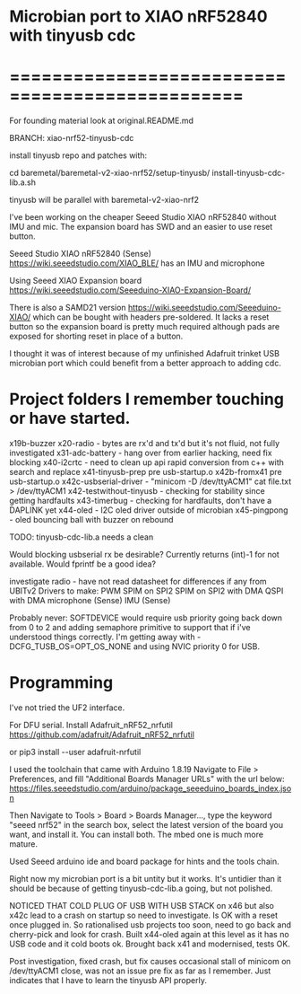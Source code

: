 # Microbian port to XIAO nRF52840 with tinyusb cdc
# ================================================

For founding material look at original.README.md

BRANCH: xiao-nrf52-tinyusb-cdc

install tinyusb repo and patches with:
 
cd baremetal/baremetal-v2-xiao-nrf52/setup-tinyusb/
install-tinyusb-cdc-lib.a.sh

tinyusb will be parallel with baremetal-v2-xiao-nrf2

I've been working on the cheaper Seeed Studio XIAO nRF52840 without 
IMU and mic. The expansion board has SWD and an easier to use reset button.

Seeed Studio XIAO nRF52840 (Sense)
https://wiki.seeedstudio.com/XIAO_BLE/ has an IMU and microphone

Using Seeed XIAO Expansion board 
https://wiki.seeedstudio.com/Seeeduino-XIAO-Expansion-Board/

There is also a SAMD21 version https://wiki.seeedstudio.com/Seeeduino-XIAO/
which can be bought with headers pre-soldered. 
It lacks a reset button so the expansion board is pretty much required 
although pads are exposed for shorting reset in place of a button.

I thought it was of interest because of my unfinished Adafruit trinket USB 
microbian port which could benefit from a better approach to adding cdc.

Project folders I remember touching or have started.
====================================================

x19b-buzzer
x20-radio - bytes are rx'd and tx'd but it's not fluid, not fully investigated
x31-adc-battery - hang over from earlier hacking, need fix blocking
x40-i2crtc - need to clean up api rapid conversion from c++ with search and replace
x41-tinyusb-prep pre usb-startup.o
x42b-fromx41 pre usb-startup.o
x42c-usbserial-driver - "minicom -D /dev/ttyACM1" cat file.txt > /dev/ttyACM1
x42-testwithout-tinyusb -  checking for stability since getting hardfaults
x43-timerbug - checking for hardfaults, don't have a DAPLINK yet
x44-oled - I2C oled driver outside of microbian
x45-pingpong - oled bouncing ball with buzzer on rebound

TODO:
tinyusb-cdc-lib.a needs a clean

Would blocking usbserial rx be desirable? Currently returns (int)-1 
for not available. Would fprintf be a good idea?

investigate radio - have not read datasheet for differences if any from UBITv2
Drivers to make:
PWM
SPIM on SPI2
SPIM on SPI2 with DMA
QSPI with DMA
microphone (Sense)
IMU (Sense)

Probably never:
SOFTDEVICE would require usb priority going back down from 0 to 2 and
adding semaphore primitive to support that if i've understood things correctly.
I'm getting away with -DCFG_TUSB_OS=OPT_OS_NONE and using NVIC priority 0 
for USB.

Programming
===========

I've not tried the UF2 interface.

For DFU serial. Install  Adafruit_nRF52_nrfutil
https://github.com/adafruit/Adafruit_nRF52_nrfutil

or  pip3 install --user adafruit-nrfutil

I used the toolchain that came with Arduino 1.8.19
Navigate to File > Preferences, and fill "Additional Boards Manager URLs" with 
the url below: 
https://files.seeedstudio.com/arduino/package_seeeduino_boards_index.json

Then Navigate to Tools > Board > Boards Manager..., 
type the keyword "seeed nrf52" in the search box, 
select the latest version of the board you want, and install it. 
You can install both. The mbed one is much more mature.

Used Seeed arduino ide and board package for hints and the tools chain. 

Right now my microbian port is a bit untity but it works. 
It's untidier than it should be because of getting tinyusb-cdc-lib.a going, 
but not polished.

NOTICED THAT COLD PLUG OF USB WITH USB STACK on x46 but also x42c lead to a 
crash on startup so need to investigate. Is OK with a reset once plugged in.
So rationalised usb projects too soon, need to go back and cherry-pick and look 
for crash.
Built x44-oled again at this level as it has no USB code and it cold boots ok. 
Brought back x41 and modernised, tests OK.

Post investigation, fixed crash, but fix causes occasional stall of minicom 
on /dev/ttyACM1 close, was not an issue pre fix as far as I remember. 
Just indicates that I have to learn the tinyusb API properly.

